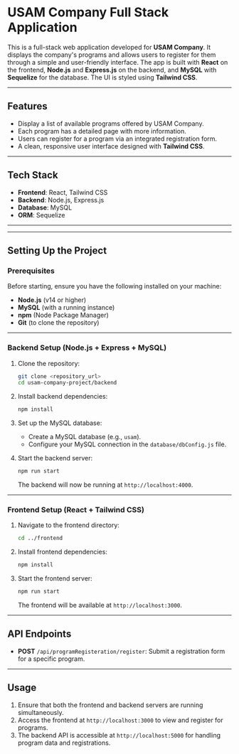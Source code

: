 # USAM Company Full Stack Application

This is a full-stack web application developed for **USAM Company**. It displays the company's programs and allows users to register for them through a simple and user-friendly interface. The app is built with **React** on the frontend, **Node.js** and **Express.js** on the backend, and **MySQL** with **Sequelize** for the database. The UI is styled using **Tailwind CSS**.

---

## Features

- Display a list of available programs offered by USAM Company.
- Each program has a detailed page with more information.
- Users can register for a program via an integrated registration form.
- A clean, responsive user interface designed with **Tailwind CSS**.

---

## Tech Stack

- **Frontend**: React, Tailwind CSS
- **Backend**: Node.js, Express.js
- **Database**: MySQL
- **ORM**: Sequelize

---

---

## Setting Up the Project

### Prerequisites

Before starting, ensure you have the following installed on your machine:

- **Node.js** (v14 or higher)
- **MySQL** (with a running instance)
- **npm** (Node Package Manager)
- **Git** (to clone the repository)

---

### Backend Setup (Node.js + Express + MySQL)

1. Clone the repository:

    ```bash
    git clone <repository_url>
    cd usam-company-project/backend
    ```

2. Install backend dependencies:

    ```bash
    npm install
    ```

3. Set up the MySQL database:
   - Create a MySQL database (e.g., `usam`).
   - Configure your MySQL connection in the `database/dbConfig.js` file.


4. Start the backend server:

    ```bash
    npm run start
    ```

    The backend will now be running at `http://localhost:4000`.

---

### Frontend Setup (React + Tailwind CSS)

1. Navigate to the frontend directory:

    ```bash
    cd ../frontend
    ```

2. Install frontend dependencies:

    ```bash
    npm install
    ```

3. Start the frontend server:

    ```bash
    npm run start
    ```

    The frontend will be available at `http://localhost:3000`.

---

## API Endpoints

- **POST** `/api/programRegisteration/register`: Submit a registration form for a specific program.

---

## Usage

1. Ensure that both the frontend and backend servers are running simultaneously.
2. Access the frontend at `http://localhost:3000` to view and register for programs.
3. The backend API is accessible at `http://localhost:5000` for handling program data and registrations.




